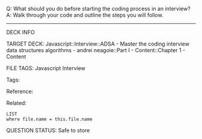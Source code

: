 Q: What should you do before starting the coding process in an interview?  
A: Walk through your code and outline the steps you will follow.
<!--ID: 1690376047447-->

---

DECK INFO

TARGET DECK: Javascript::Interview::ADSA - Master the coding interview data structures algorithms - andrei neagoie::Part I - Content::Chapter 1 - Content

FILE TAGS: Javascript Interview

Tags:

Reference:

Related:

```dataview
LIST
where file.name = this.file.name
```

QUESTION STATUS: Safe to store